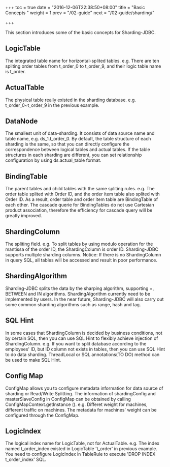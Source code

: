 +++
toc = true
date = "2016-12-06T22:38:50+08:00"
title = "Basic Concepts "
weight = 1
prev = "/02-guide"
next = "/02-guide/sharding/"

+++

This section introduces some of the basic concepts for Sharding-JDBC.

## LogicTable
The integrated table name for horizontal-splited tables. e.g. There are ten spliting order tables from t_order_0 to t_order_9, and their logic table name is t_order.

## ActualTable
The physical table really existed in the sharding database. e.g. t_order_0~t_order_9 in the previous example.

## DataNode
The smallest unit of data-sharding. It consists of data source name and table name, e.g. ds_1.t_order_0. By default, the table structure of each sharding is the same, so that you can directly configure the correspondence between logical tables and actual tables. If the table structures in each sharding are different, you can set relationship configuration by using ds.actual_table format.

## BindingTable
The parent tables and child tables with the same spliting rules. e.g. The order table splited with Order ID, and the order item table also splited with  ​​Order ID. As a result, order table and order item table are BindingTable of each other. The cascade querie for BindingTables do not use Cartesian product association, therefore the efficiency for cascade query will be greatly improved.

## ShardingColumn
The spliting field. e.g. To split tables by using modulo operation for the mantissa of the order ID, the ShardingColumn is order ID. Sharding-JDBC supports multiple sharding columns. Notice: If there is no ShardingColumn in query SQL, all tables will be accessed and result in poor performance.

## ShardingAlgorithm
Sharding-JDBC splits the data by the sharping algorithm, supporting =, BETWEEN and IN algorithms. ShardingAlgorithm currently need to be implemented by users. In the near future, Sharding-JDBC will also carry out some common sharding algorithms such as range, hash and tag.

## SQL Hint
In some cases that ShardingColumn is decided by business conditions, not by certain SQL, then you can use SQL Hint to flexibly achieve injection of ShardingColumn. e.g. If you want to split database according to the employees' ID, but ID column not exists in tables, then you can use SQL Hint to do data sharding. ThreadLocal or SQL annotations(TO DO) method can be used to make SQL Hint.

## Config Map
ConfigMap allows you to configure metadata information for data source of sharding or Read/Write Splitting. The information of shardingConfig and masterSlaveConfig in ConfigMap can be obtained by calling ConfigMapContext.getInstance (). e.g. Differet weight for machines, different traffic on machines. The metadata for machines' weight can be configured through the ConfigMap.

## LogicIndex
The logical index name for LogicTable, not for ActualTable. e.g. The index named t_order_index existed in LogicTable 't_order' in previous example. You need to configure LogicIndex in TableRule to execute 'DROP INDEX t_order_index' SQL.
